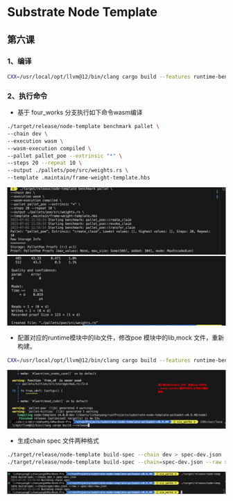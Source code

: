 # Substrate Node Template
## 第六课
### 1、编译
```sh
CXX=/usr/local/opt/llvm@12/bin/clang cargo build --features runtime-benchmarks --release
```

### 2、执行命令
- 基于 four_works 分支执行如下命令wasm编译
```sh
./target/release/node-template benchmark pallet \
--chain dev \
--execution wasm \
--wasm-execution compiled \
--pallet pallet_poe --extrinsic "*" \
--steps 20 --repeat 10 \
--output ./pallets/poe/src/weights.rs \
--template .maintain/frame-weight-template.hbs
```
<div align="center">
  <img src="https://github.com/lizhanyang505/substrate-node-template-polkadot-v0.9.40/blob/six_works/img/benchmarking1.jpg">
</div>

<div align="center">
  <img src="https://github.com/lizhanyang505/substrate-node-template-polkadot-v0.9.40/blob/six_works/img/benchmarking2.jpg">
</div>

- 配置对应的runtime模块中的lib文件，修改poe 模块中的lib,mock 文件，重新构建。
```sh
CXX=/usr/local/opt/llvm@12/bin/clang cargo build --features runtime-benchmarks --release
```
<div align="center">
  <img src="https://github.com/lizhanyang505/substrate-node-template-polkadot-v0.9.40/blob/six_works/img/benchmarking3.jpg">
</div>

- 生成chain spec 文件两种格式
```sh
./target/release/node-template build-spec --chain dev > spec-dev.json
./target/release/node-template build-spec --chain=spec-dev.json --raw > spec-dev-raw.json
```
<div align="center">
  <img src="https://github.com/lizhanyang505/substrate-node-template-polkadot-v0.9.40/blob/six_works/img/chain_spec.jpg">
</div>
